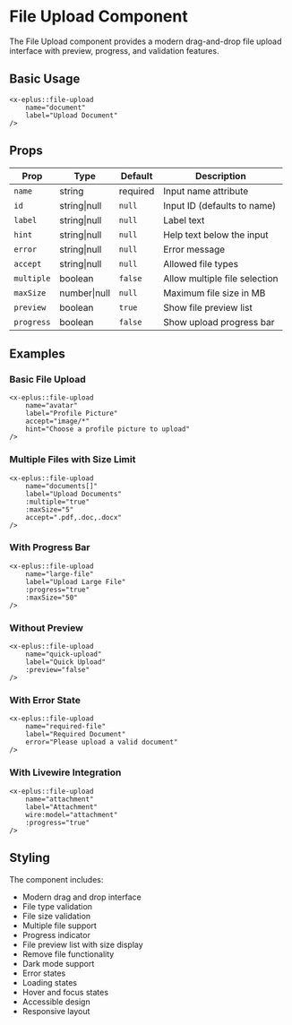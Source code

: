 # File Upload Component

The File Upload component provides a modern drag-and-drop file upload interface with preview, progress, and validation features.

## Basic Usage

```blade
<x-eplus::file-upload
    name="document"
    label="Upload Document"
/>
```

## Props

| Prop | Type | Default | Description |
|------|------|---------|-------------|
| `name` | string | required | Input name attribute |
| `id` | string\|null | `null` | Input ID (defaults to name) |
| `label` | string\|null | `null` | Label text |
| `hint` | string\|null | `null` | Help text below the input |
| `error` | string\|null | `null` | Error message |
| `accept` | string\|null | `null` | Allowed file types |
| `multiple` | boolean | `false` | Allow multiple file selection |
| `maxSize` | number\|null | `null` | Maximum file size in MB |
| `preview` | boolean | `true` | Show file preview list |
| `progress` | boolean | `false` | Show upload progress bar |

## Examples

### Basic File Upload

```blade
<x-eplus::file-upload
    name="avatar"
    label="Profile Picture"
    accept="image/*"
    hint="Choose a profile picture to upload"
/>
```

### Multiple Files with Size Limit

```blade
<x-eplus::file-upload
    name="documents[]"
    label="Upload Documents"
    :multiple="true"
    :maxSize="5"
    accept=".pdf,.doc,.docx"
/>
```

### With Progress Bar

```blade
<x-eplus::file-upload
    name="large-file"
    label="Upload Large File"
    :progress="true"
    :maxSize="50"
/>
```

### Without Preview

```blade
<x-eplus::file-upload
    name="quick-upload"
    label="Quick Upload"
    :preview="false"
/>
```

### With Error State

```blade
<x-eplus::file-upload
    name="required-file"
    label="Required Document"
    error="Please upload a valid document"
/>
```

### With Livewire Integration

```blade
<x-eplus::file-upload
    name="attachment"
    label="Attachment"
    wire:model="attachment"
    :progress="true"
/>
```

## Styling

The component includes:
- Modern drag and drop interface
- File type validation
- File size validation
- Multiple file support
- Progress indicator
- File preview list with size display
- Remove file functionality
- Dark mode support
- Error states
- Loading states
- Hover and focus states
- Accessible design
- Responsive layout 
